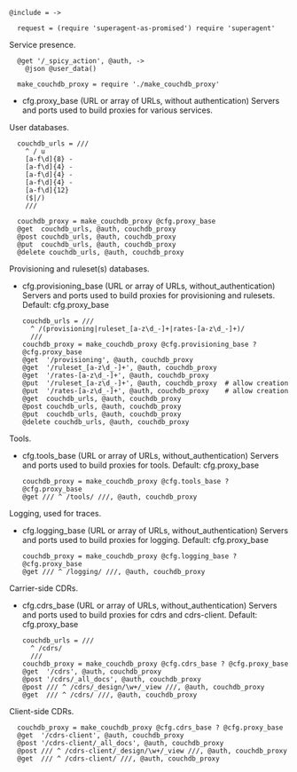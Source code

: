     @include = ->

      request = (require 'superagent-as-promised') require 'superagent'

Service presence.

      @get '/_spicy_action', @auth, ->
        @json @user_data()

      make_couchdb_proxy = require './make_couchdb_proxy'

* cfg.proxy_base (URL or array of URLs, without authentication) Servers and ports used to build proxies for various services.

User databases.

      couchdb_urls = ///
        ^ / u
        [a-f\d]{8} -
        [a-f\d]{4} -
        [a-f\d]{4} -
        [a-f\d]{4} -
        [a-f\d]{12}
        ($|/)
        ///

      couchdb_proxy = make_couchdb_proxy @cfg.proxy_base
      @get  couchdb_urls, @auth, couchdb_proxy
      @post couchdb_urls, @auth, couchdb_proxy
      @put  couchdb_urls, @auth, couchdb_proxy
      @delete couchdb_urls, @auth, couchdb_proxy

Provisioning and ruleset(s) databases.

* cfg.provisioning_base (URL or array of URLs, without_authentication) Servers and ports used to build proxies for provisioning and rulesets. Default: cfg.proxy_base

      couchdb_urls = ///
        ^ /(provisioning|ruleset_[a-z\d_-]+|rates-[a-z\d_-]+)/
        ///
      couchdb_proxy = make_couchdb_proxy @cfg.provisioning_base ? @cfg.proxy_base
      @get  '/provisioning', @auth, couchdb_proxy
      @get  '/ruleset_[a-z\d_-]+', @auth, couchdb_proxy
      @get  '/rates-[a-z\d_-]+', @auth, couchdb_proxy
      @put  '/ruleset_[a-z\d_-]+', @auth, couchdb_proxy  # allow creation
      @put  '/rates-[a-z\d_-]+', @auth, couchdb_proxy    # allow creation
      @get  couchdb_urls, @auth, couchdb_proxy
      @post couchdb_urls, @auth, couchdb_proxy
      @put  couchdb_urls, @auth, couchdb_proxy
      @delete couchdb_urls, @auth, couchdb_proxy

Tools.

* cfg.tools_base (URL or array of URLs, without_authentication) Servers and ports used to build proxies for tools. Default: cfg.proxy_base

      couchdb_proxy = make_couchdb_proxy @cfg.tools_base ? @cfg.proxy_base
      @get /// ^ /tools/ ///, @auth, couchdb_proxy

Logging, used for traces.

* cfg.logging_base (URL or array of URLs, without_authentication) Servers and ports used to build proxies for logging. Default: cfg.proxy_base

      couchdb_proxy = make_couchdb_proxy @cfg.logging_base ? @cfg.proxy_base
      @get /// ^ /logging/ ///, @auth, couchdb_proxy

Carrier-side CDRs.

* cfg.cdrs_base (URL or array of URLs, without_authentication) Servers and ports used to build proxies for cdrs and cdrs-client. Default: cfg.proxy_base

      couchdb_urls = ///
        ^ /cdrs/
        ///
      couchdb_proxy = make_couchdb_proxy @cfg.cdrs_base ? @cfg.proxy_base
      @get  '/cdrs', @auth, couchdb_proxy
      @post '/cdrs/_all_docs', @auth, couchdb_proxy
      @post /// ^ /cdrs/_design/\w+/_view ///, @auth, couchdb_proxy
      @get  /// ^ /cdrs/ ///, @auth, couchdb_proxy

Client-side CDRs.

      couchdb_proxy = make_couchdb_proxy @cfg.cdrs_base ? @cfg.proxy_base
      @get  '/cdrs-client', @auth, couchdb_proxy
      @post '/cdrs-client/_all_docs', @auth, couchdb_proxy
      @post /// ^ /cdrs-client/_design/\w+/_view ///, @auth, couchdb_proxy
      @get  /// ^ /cdrs-client/ ///, @auth, couchdb_proxy
